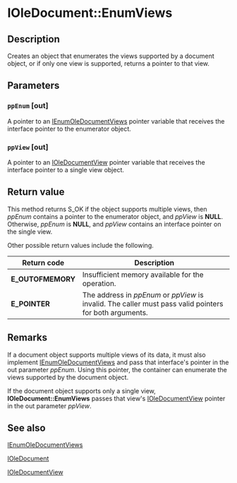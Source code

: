 # IOleDocument::EnumViews

## Description

Creates an object that enumerates the views supported by a document object, or if only one view is supported, returns a pointer to that view.

## Parameters

### `ppEnum` [out]

A pointer to an [IEnumOleDocumentViews](https://learn.microsoft.com/windows/desktop/api/docobj/nn-docobj-ienumoledocumentviews) pointer variable that receives the interface pointer to the enumerator object.

### `ppView` [out]

A pointer to an [IOleDocumentView](https://learn.microsoft.com/windows/desktop/api/docobj/nn-docobj-ioledocumentview) pointer variable that receives the interface pointer to a single view object.

## Return value

This method returns S_OK if the object supports multiple views, then *ppEnum* contains a pointer to the enumerator object, and *ppView* is **NULL**. Otherwise, *ppEnum* is **NULL**, and *ppView* contains an interface pointer on the single view.

Other possible return values include the following.

| Return code | Description |
| --- | --- |
| **E_OUTOFMEMORY** | Insufficient memory available for the operation. |
| **E_POINTER** | The address in *ppEnum* or *ppView* is invalid. The caller must pass valid pointers for both arguments. |

## Remarks

If a document object supports multiple views of its data, it must also implement [IEnumOleDocumentViews](https://learn.microsoft.com/windows/desktop/api/docobj/nn-docobj-ienumoledocumentviews) and pass that interface's pointer in the out parameter *ppEnum*. Using this pointer, the container can enumerate the views supported by the document object.

If the document object supports only a single view, **IOleDocument::EnumViews** passes that view's [IOleDocumentView](https://learn.microsoft.com/windows/desktop/api/docobj/nn-docobj-ioledocumentview) pointer in the out parameter *ppView*.

## See also

[IEnumOleDocumentViews](https://learn.microsoft.com/windows/desktop/api/docobj/nn-docobj-ienumoledocumentviews)

[IOleDocument](https://learn.microsoft.com/windows/desktop/api/docobj/nn-docobj-ioledocument)

[IOleDocumentView](https://learn.microsoft.com/windows/desktop/api/docobj/nn-docobj-ioledocumentview)